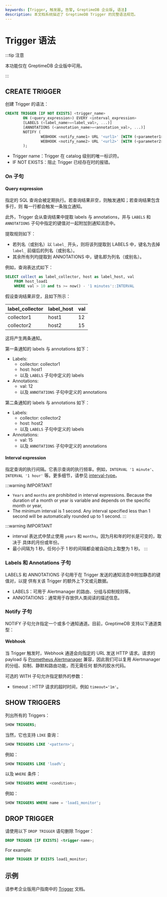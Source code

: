 ```yaml
---
keywords: [Trigger, 触发器, 告警, GreptimeDB 企业版, 语法]
description: 本文档系统描述了 GreptimeDB Trigger 的完整语法规范。
---
```


# Trigger 语法

:::tip 注意

本功能仅在 GreptimeDB 企业版中可用。

:::

## CREATE TRIGGER

创建 Trigger 的语法：

```sql
CREATE TRIGGER [IF NOT EXISTS] <trigger_name>
        ON (<query_expression>) EVERY <interval_expression>
        [LABELS (<label_name>=<label_val>, ...)]
        [ANNOTATIONS (<annotation_name>=<annotation_val>, ...)]
        NOTIFY (
                WEBHOOK <notify_name1> URL '<url1>' [WITH (<parameter1>=<value1>, ...)],
                WEBHOOK <notify_name2> URL '<url2>' [WITH (<parameter2>=<value2>, ...)]
        );
```

- Trigger name：Trigger 在 catalog 级别的唯一标识符。
- IF NOT EXISTS：阻止 Trigger 已经存在时的报错。

### On 子句

#### Query expression

指定的 SQL 查询会被定期执行。若查询结果非空，则触发通知；若查询结果包含多行，则
每一行都会触发一条独立通知。

此外，Trigger 会从查询结果中提取 labels 与 annotations，并与 `LABELS` 和 `ANNOTATIONS`
子句中指定的键值对一起附加到通知消息中。

提取规则如下：

- 若列名（或别名）以 `label_` 开头，则将该列提取到 LABELS 中，键名为去掉 `label_`
    前缀后的列名（或别名）。
- 其余所有列均提取到 ANNOTATIONS 中，键名即为列名（或别名）。

例如，查询表达式如下：

```sql
SELECT collect as label_collector, host as label_host, val
    FROM host_load1
    WHERE val > 10 and ts >= now() - '1 minutes'::INTERVAL
```

假设查询结果非空，且如下所示：

| label_collector  | label_host | val |
|------------------|------------|-----|
| collector1       | host1      | 12  |
| collector2       | host2      | 15  |

这将产生两条通知。

第一条通知的 labels 与 annotations 如下：
- Labels:
    - collector: collector1
    - host: host1
    - 以及 `LABELS` 子句中定义的 labels
- Annotations:
    - val: 12
    - 以及 `ANNOTATIONS` 子句中定义的 annotations

第二条通知的 labels 与 annotations 如下：
- Labels:
    - collector: collector2
    - host: host2
    - 以及 `LABELS` 子句中定义的 labels
- Annotations:
    - val: 15
    - 以及 `ANNOTATIONS` 子句中定义的 annotations
        
#### Interval expression

指定查询的执行间隔。它表示查询的执行频率。例如，`INTERVAL '1 minute'`、
`INTERVAL '1 hour'` 等。更多细节，请参见
[interval-type](/reference/sql/data-types.md#interval-type)。

:::warning IMPORTANT
- `Years` and `months` are prohibited in interval expressions. Because the
    duration of a month or year is variable and depends on the specific month 
    or year,
- The minimum interval is 1 second. Any interval specified less than 1 second 
    will be automatically rounded up to 1 second.
:::


:::warning IMPORTANT
- interval 表达式中禁止使用 `years` 和 `months`。因为月和年的时长是可变的，取决于
    具体的月份或年份。
- 最小间隔为 1 秒。任何小于 1 秒的间隔都会被自动向上取整为 1 秒。
:::

### Labels 和 Annotations 子句

LABELS 和 ANNOTATIONS 子句用于在 Trigger 发送的通知消息中附加静态的键值对，以提
供有关该 Trigger 的额外上下文或元数据。

- LABELS：可用于 Alertmanager 的路由、分组与抑制规则等。
- ANNOTATIONS：通常用于存放供人类阅读的描述信息。

### Notify 子句

NOTIFY 子句允许指定一个或多个通知通道。目前，GreptimeDB 支持以下通道类型：

#### Webhook
    
当 Trigger 触发时，Webhook 通道会向指定的 URL 发送 HTTP 请求。请求的 payload
与 [Prometheus Alertmanager](https://prometheus.io/docs/alerting/latest/alertmanager/)
兼容，因此我们可以复用 Alertmanager 的分组、抑制、静默和路由功能，而无需任何
额外的胶水代码。

可选的 WITH 子句允许指定额外的参数：

- timeout：HTTP 请求的超时时间，例如 `timeout='1m'`。

## SHOW TRIGGERS

列出所有的 Triggers：

```sql
SHOW TRIGGERS;
```

当然，它也支持 `LIKE` 查询：

```sql
SHOW TRIGGERS LIKE '<pattern>';
```

例如：

```sql
SHOW TRIGGERS LIKE 'load%';
```

以及 `WHERE` 条件：

```sql
SHOW TRIGGERS WHERE <condition>;
```

例如：

```sql
SHOW TRIGGERS WHERE name = 'load1_monitor';
```

## DROP TRIGGER

请使用以下 `DROP TRIGGER` 语句删除 Trigger：

```sql
DROP TRIGGER [IF EXISTS] <trigger-name>;
```

For example:

```sql
DROP TRIGGER IF EXISTS load1_monitor;
```

## 示例

请参考企业版用户指南中的 [Trigger](/enterprise/trigger.md) 文档。
